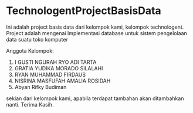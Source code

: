 # TechnologentProjectBasisData
Ini adalah project basis data dari kelompok kami, kelompok technologent. Project adalah mengenai Implementasi database untuk sistem pengelolaan data suatu toko komputer

Anggota Kelompok:
1. I  GUSTI NGURAH RYO ADI TARTA
2. GRATIA YUDIKA MORADO SILALAHI
3. RYAN MUHAMMAD FIRDAUS
4. NISRINA MASFUFAH AMALIA ROSIDAH
5. Abyan Rifky Budiman

sekian dari kelompok kami, apabila terdapat tambahan akan ditambahkan nanti. Terima Kasih. 
